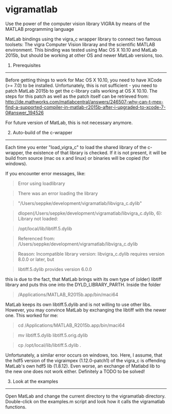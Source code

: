 vigramatlab
===========

Use the power of the computer vision library VIGRA by means of the MATLAB programming language

MatLab bindings using the vigra_c wrapper library to connect two famous toolsets: The vigra Computer Vision libraray and the scientific MATLAB environment. This binding was tested using Mac OS X 10.10 and MatLab 2015b, but should be working at other OS and newer MatLab versions, too.

1. Prerequisites
-----------------------------------
Before getting things to work for Mac OS X 10.10, you need to have XCode (>= 7.0) to be installed. Unfortunately, this is not sufficient - you need to patch MatLab 2015b to get the c-library calls working at OS X 10.10. The steps for this patch as well as the patch itself can be retrieved from:
http://de.mathworks.com/matlabcentral/answers/246507-why-can-t-mex-find-a-supported-compiler-in-matlab-r2015b-after-i-upgraded-to-xcode-7-0#answer_194526

For future version of MatLab, this is not necessary anymore.

2. Auto-build of the c-wrapper
-----------------------------------
Each time you enter "load_vigra_c" to load the shared library of the c-wrapper, the existence of that library is checked. If it is not present, it will be build from source (mac os x and linux) or binaries will be copied (for windows).

If you encounter error messages, like:

> Error using loadlibrary

> There was an error loading the library

> "/Users/seppke/development/vigramatlab/libvigra_c.dylib"

> dlopen(/Users/seppke/development/vigramatlab/libvigra_c.dylib, 6): Library not loaded:

>   /opt/local/lib/libtiff.5.dylib

> Referenced from: /Users/seppke/development/vigramatlab/libvigra_c.dylib

> Reason: Incompatible library version: libvigra_c.dylib requires version 8.0.0 or later, but

>   libtiff.5.dylib provides version 6.0.0

this is due to the fact, that MatLab brings with its own type of (older) libtiff library and puts this one into the DYLD_LIBRARY_PARTH. Inside the folder 
> /Applications/MATLAB_R2015b.app/bin/maci64 

MatLab keeps its own libtiff.5.dylib and is not willing to use other libs. However, you may convince MatLab by exchanging the libtiff with the newer one. This worked for me:

> cd /Applications/MATLAB_R2015b.app/bin/maci64 

> mv libtiff.5.dylib libtiff.5.orig.dylib

> cp /opt/local/lib/libtiff.5.dylib .

Unfortunately, a similar error occurs on windows, too. Here, I assume, that the hdf5 version of the vigraimpex (1.12.0-patch1) of the vigra_c is offending MatLab's own hdf5 lib (1.8.12). Even worse, an exchange of Matlabd lib to the new one does not work either. Definitely a TODO to be solved!

3. Look at the examples
-----------------------------------
Open MatLab and change the current directory to the vigramatlab directory.
Double-click on the examples.m script and look how it calls the vigramatlab functions.
